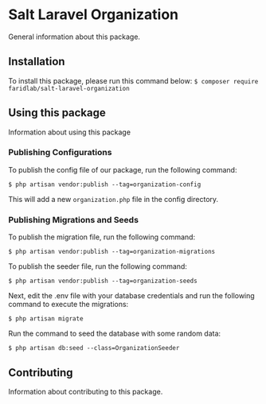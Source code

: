 # Salt Laravel Organization

General information about this package.

## Installation

To install this package, please run this command below:
```$ composer require faridlab/salt-laravel-organization```

## Using this package

Information about using this package

### Publishing Configurations

To publish the config file of our package, run the following command:

```$ php artisan vendor:publish --tag=organization-config```

This will add a new ```organization.php``` file in the config directory.

### Publishing Migrations and Seeds

To publish the migration file, run the following command:

```$ php artisan vendor:publish --tag=organization-migrations```

To publish the seeder file, run the following command:

```$ php artisan vendor:publish --tag=organization-seeds```

Next, edit the .env file with your database credentials and run the following command to execute the migrations:

```$ php artisan migrate```

Run the command to seed the database with some random data:

```$ php artisan db:seed --class=OrganizationSeeder```

## Contributing

Information about contributing to this package.
